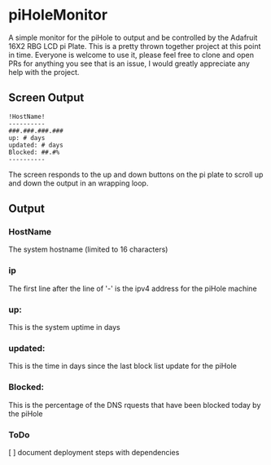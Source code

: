 # piHoleMonitor

A simple monitor for the piHole to output and be controlled by the Adafruit 16X2 RBG LCD pi Plate.  This is a pretty thrown together project at this point in time.  Everyone is welcome to use it, please feel free to clone and open PRs for anything you see that is an issue, I would greatly appreciate any help with the project.

## Screen Output
```pre
!HostName!
----------
###.###.###.###
up: # days
updated: # days
Blocked: ##.#%
----------
```
The screen responds to the up and down buttons on the pi plate to scroll up and down the output in an wrapping loop.

## Output
### HostName
The system hostname (limited to 16 characters)

### ip
The first line after the line of '-' is the ipv4 address for the piHole machine

### up:
This is the system uptime in days

### updated:
This is the time in days since the last block list update for the piHole

### Blocked:
This is the percentage of the DNS rquests that have been blocked today by the piHole

### ToDo
[ ] document deployment steps with dependencies 